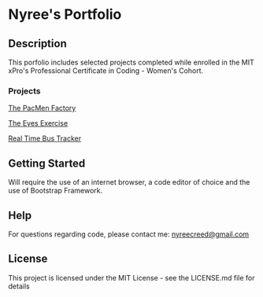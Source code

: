 # Nyree's Portfolio
## Description
This porfolio includes selected projects completed while enrolled in the MIT xPro's Professional Certificate in Coding - Women's Cohort.<br>
### Projects
<a href = "https://nyreereed.github.io/pacmen-exercise/">The PacMen Factory</a>

<a href = "https://nyreereed.github.io/eyes-exercise/">The Eyes Exercise</a>

<a href = "">Real Time Bus Tracker</a>

## Getting Started
Will require the use of an internet browser, a code editor of choice and the use of Bootstrap Framework.<br>
## Help
For questions regarding code, please contact me: nyreecreed@gmail.com<br>
## License
This project is licensed under the MIT License - see the LICENSE.md file for details

